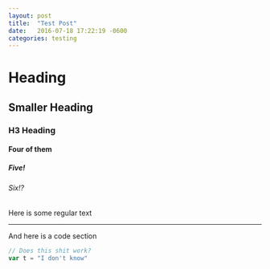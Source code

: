 ```yaml
---
layout: post
title:  "Test Post"
date:   2016-07-18 17:22:19 -0600
categories: testing
---
```


# Heading

## Smaller Heading

### H3 Heading

#### Four of them

##### Five!

###### Six!?

Here is some regular text

---

And here is a code section

```scala
// Does this shit work?
var t = "I don't know"
```